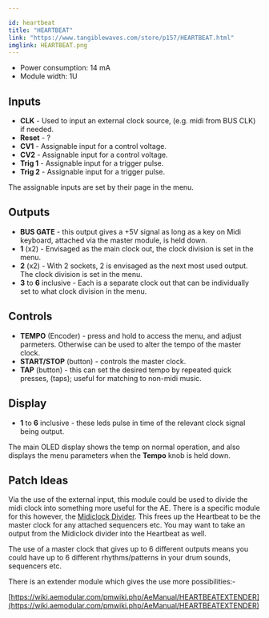 ```yaml
---

id: heartbeat
title: "HEARTBEAT"
link: "https://www.tangiblewaves.com/store/p157/HEARTBEAT.html"
imglink: HEARTBEAT.png
---
```





*   Power consumption: 14 mA
*   Module width: 1U

## Inputs

*   **CLK** - Used to input an external clock source, (e.g. midi from BUS CLK) if needed.
*   **Reset** - ?
*   **CV1** - Assignable input for a control voltage.
*   **CV2** - Assignable input for a control voltage.
*   **Trig 1** - Assignable input for a trigger pulse.
*   **Trig 2** - Assignable input for a trigger pulse.

The assignable inputs are set by their page in the menu.

## Outputs

*   **BUS GATE** - this output gives a +5V signal as long as a key on Midi keyboard, attached via the master module, is held down.
*   **1** (x2) - Envisaged as the main clock out, the clock division is set in the menu.
*   **2** (x2) - With 2 sockets, 2 is envisaged as the next most used output. The clock division is set in the menu.
*   **3** to **6** inclusive - Each is a separate clock out that can be individually set to what clock division in the menu.

## Controls

*   **TEMPO** (Encoder) - press and hold to access the menu, and adjust parmeters. Otherwise can be used to alter the tempo of the master clock.
*   **START/STOP** (button) - controls the master clock.
*   **TAP** (button) - this can set the desired tempo by repeated quick presses, (taps); useful for matching to non-midi music.

## Display

*   **1** to **6** inclusive - these leds pulse in time of the relevant clock signal being output.

The main OLED display shows the temp on normal operation, and also displays the menu parameters when the **Tempo** knob is held down.

## Patch Ideas

Via the use of the external input, this module could be used to divide the midi clock into something more useful for the AE. There is a specific module for this however, the [Midiclock Divider](https://wiki.aemodular.com/pmwiki.php/AeManual/BEATDIVIDER). This frees up the Heartbeat to be the master clock for any attached sequencers etc. You may want to take an output from the Midiclock divider into the Heartbeat as well.

The use of a master clock that gives up to 6 different outputs means you could have up to 6 different rhythms/patterns in your drum sounds, sequencers etc.

There is an extender module which gives the use more possibilities:-

[https://wiki.aemodular.com/pmwiki.php/AeManual/HEARTBEATEXTENDER](https://wiki.aemodular.com/pmwiki.php/AeManual/HEARTBEATEXTENDER)





